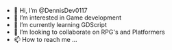 - 👋 Hi, I’m @DennisDev0117
- 👀 I’m interested in Game development
- 🌱 I’m currently learning GDScript
- 💞️ I’m looking to collaborate on RPG's and Platformers
- 📫 How to reach me ...

<!---
DennisDev0117/DennisDev0117 is a ✨ special ✨ repository because its `README.md` (this file) appears on your GitHub profile.
You can click the Preview link to take a look at your changes.
--->
